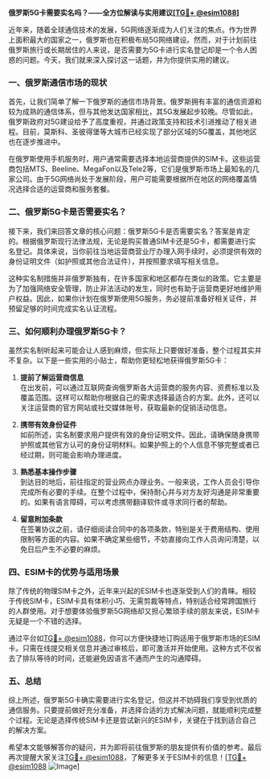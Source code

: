 **俄罗斯5G卡需要实名吗？——全方位解读与实用建议[[TG💪+ @esim1088](https://t.me/s/esim1088)]**

近年来，随着全球通信技术的发展，5G网络逐渐成为人们关注的焦点。作为世界上面积最大的国家之一，俄罗斯也在积极布局5G网络建设。然而，对于计划前往俄罗斯旅行或长期居住的人来说，是否需要为5G卡进行实名登记却是一个令人困惑的问题。今天，我们就来深入探讨这一话题，并为你提供实用的建议。

### 一、俄罗斯通信市场的现状

首先，让我们简单了解一下俄罗斯的通信市场背景。俄罗斯拥有丰富的通信资源和较为成熟的通信体系，但与其他发达国家相比，其5G发展起步较晚。尽管如此，俄罗斯政府对5G建设给予了高度重视，并通过政策支持和技术引进推动了相关进程。目前，莫斯科、圣彼得堡等大城市已经实现了部分区域的5G覆盖，其他地区也在逐步推进中。

在俄罗斯使用手机服务时，用户通常需要选择本地运营商提供的SIM卡。这些运营商包括MTS、Beeline、MegaFon以及Tele2等，它们是俄罗斯市场上最知名的几家公司。由于5G网络尚处于发展阶段，用户可能需要根据所在地区的网络覆盖情况选择合适的运营商和服务套餐。

### 二、俄罗斯5G卡是否需要实名？

接下来，我们来回答文章的核心问题：俄罗斯5G卡是否需要实名？答案是肯定的。根据俄罗斯现行法律法规，无论是购买普通SIM卡还是5G卡，都需要进行实名登记。具体来说，当你前往当地运营商营业厅办理入网手续时，必须提供有效的身份证明文件（如护照或其他合法证件），并按照要求填写相关信息。

这种实名制措施并非俄罗斯独有，在许多国家和地区都存在类似的政策。它主要是为了加强网络安全管理，防止非法活动的发生，同时也有助于运营商更好地维护用户权益。因此，如果你计划在俄罗斯使用5G服务，务必提前准备好相关证件，并预留足够的时间完成实名认证流程。

### 三、如何顺利办理俄罗斯5G卡？

虽然实名制听起来可能会让人感到麻烦，但实际上只要做好准备，整个过程其实并不复杂。以下是一些实用的小贴士，帮助你更轻松地获得俄罗斯5G卡：

1. **提前了解运营商信息**  
   在出发前，可以通过互联网查询俄罗斯各大运营商的服务内容、资费标准以及覆盖范围。这样可以帮助你根据自己的需求选择最适合的方案。此外，还可以关注运营商的官方网站或社交媒体账号，获取最新的促销活动信息。

2. **携带有效身份证件**  
   如前所述，实名制要求用户提供有效的身份证明文件。因此，请确保随身携带护照或其他官方认可的身份证明材料。如果护照上的个人信息不够完整或者已经过期，则可能会影响办理进度。

3. **熟悉基本操作步骤**  
   到达目的地后，前往指定的营业网点办理业务。一般来说，工作人员会引导你完成所有必要的手续。在整个过程中，保持耐心并与对方友好沟通是非常重要的。如果有语言障碍，可以考虑携带翻译软件或寻求同行者的帮助。

4. **留意附加条款**  
   在签署协议之前，请仔细阅读合同中的各项条款，特别是关于费用结构、使用限制等方面的内容。如果不确定某些细节，不妨直接向工作人员询问清楚，以免日后产生不必要的麻烦。

### 四、ESIM卡的优势与适用场景

除了传统的物理SIM卡之外，近年来兴起的ESIM卡也逐渐受到人们的青睐。相较于传统SIM卡，ESIM卡具有体积小巧、无需剪裁等特点，特别适合经常跨国旅行的人群使用。对于想要体验俄罗斯5G网络却又担心繁琐手续的朋友来说，ESIM卡无疑是一个不错的选择。

通过平台如[TG💪+ @esim1088](https://t.me/s/esim1088)，你可以方便快捷地订购适用于俄罗斯市场的ESIM卡。只需在线提交相关信息并通过审核后，即可激活并开始使用。这种方式不仅省去了排队等待的时间，还能避免因语言不通而产生的沟通障碍。

### 五、总结

综上所述，俄罗斯5G卡确实需要进行实名登记，但这并不妨碍我们享受到优质的通信服务。只要提前做好充分准备，并选择合适的方式解决问题，就能顺利完成整个过程。无论是选择传统SIM卡还是尝试新兴的ESIM卡，关键在于找到适合自己的解决方案。

希望本文能够解答你的疑问，并为即将前往俄罗斯的朋友提供有价值的参考。最后再次提醒大家关注[TG💪+ @esim1088](https://t.me/s/esim1088)，了解更多关于ESIM卡的信息！[[TG💪+ @esim1088](https://t.me/s/esim1088) ![Image](https://i.postimg.cc/4NQfJmqS/Snipaste-2025-05-13-00-14-12.png)]